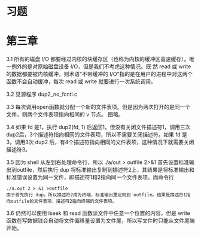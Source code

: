 # 习题
# 第三章

3.1 所有的磁盘 I/O 都要经过内核的块缓存区（也称为内核的缓冲区高速缓存）。唯一例外的是对原始磁盘设备 I/O，但是我们不考虑这种情况。既     然 read 或 write 的数据都要被内核缓冲，则术语"不带缓冲的 I/O"指的是在用户的进程中对这两个函数不会自动缓冲，每次 read 或        write 就要进行一次系统调用。

3.2 见源程序 dup2_no_fcntl.c

3.3 每次调用open函数就分配一个新的文件表项。但是因为两次打开的是同一个文件，则两个文件表项指向相同的 v 节点。
    图略。

3.4 如果 fd 是1，执行 dup2(fd, 1) 后返回1，但没有关闭文件描述符1，调用三次 dup2后，3个描述符指向相同的文件表项，所以不需要关闭描述符。如果 fd 是3，调用3次 dup2 后，有4个描述符指向相同的文件表项，这种情况下就需要关闭描述符3。

3.5 因为 shell 从左到右处理命令行，所以
    ./a/out > outfile 2>&1
    首先设置标准输出到outfile，然后执行 dup 将标准输出复制到描述符2上，其结果是将标准输出和标准错误设置为同一文件，即描述符1和2指向同一个文件表项。而命令行

    ./a.out 2 > &1 >outfile
    由于首先执行 dup，所以描述符2成为终端，标准输出重定向到 outfile。结果是描述符1指向outfile的文件表项，描述符2指向终端的文件表项。

3.6 仍然可以使用 lseek 和 read 函数读文件中任意一个位置的内容，但是 write 函数在写数据钱会自动将文件偏移量设置为文件尾，所以写文件时只能从文件尾端开始。